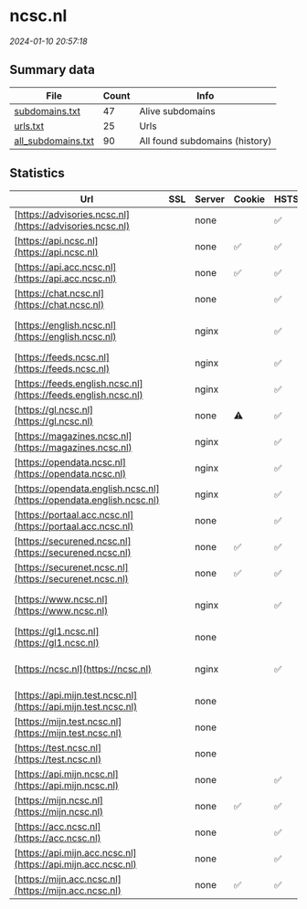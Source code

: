 # ncsc.nl
*2024-01-10 20:57:18*
## Summary data
| File       | Count | Info |
|------------|-------|------|
|[subdomains.txt](/data/ncsc.nl/subdomains.txt)|47|Alive subdomains|
|[urls.txt](/data/ncsc.nl/urls.txt)|25|Urls|
|[all_subdomains.txt](/data/ncsc.nl/all_subdomains.txt)|90|All found subdomains (history)|
## Statistics
| Url | SSL | Server | Cookie | HSTS | CSP | XFO | XXP | RP | Tech |Title |
|------------|-------|------|------|------|------|------|------|------|------|------|
|[https://advisories.ncsc.nl](https://advisories.ncsc.nl)| |none| |:white_check_mark: | | :white_check_mark: | | :white_check_mark: |HSTS|NCSC Advisories|
|[https://api.ncsc.nl](https://api.ncsc.nl)| |none|:white_check_mark: |:white_check_mark: | | | | :white_check_mark: |HSTS||
|[https://api.acc.ncsc.nl](https://api.acc.ncsc.nl)| |none|:white_check_mark: |:white_check_mark: | | | | :white_check_mark: |HSTS||
|[https://chat.ncsc.nl](https://chat.ncsc.nl)| |none| |:white_check_mark: | :white_check_mark:| :white_check_mark: | | :white_check_mark: |HSTS|Mattermost|
|[https://english.ncsc.nl](https://english.ncsc.nl)| |nginx| |:white_check_mark: |:warning: | :white_check_mark: | :white_check_mark: | :white_check_mark: |Bloomreach HSTS Nginx|Home | National...|
|[https://feeds.ncsc.nl](https://feeds.ncsc.nl)| |nginx| |:white_check_mark: | | :white_check_mark: | :white_check_mark: | :white_check_mark: |HSTS Nginx||
|[https://feeds.english.ncsc.nl](https://feeds.english.ncsc.nl)| |nginx| |:white_check_mark: | | :white_check_mark: | :white_check_mark: | :white_check_mark: |HSTS Nginx||
|[https://gl.ncsc.nl](https://gl.ncsc.nl)| |none|:warning: |:white_check_mark: | :white_check_mark:| :white_check_mark: | :white_check_mark: | :white_check_mark: |HSTS||
|[https://magazines.ncsc.nl](https://magazines.ncsc.nl)| |nginx| |:white_check_mark: |:warning: | :white_check_mark: | :white_check_mark: | :white_check_mark: |HSTS Nginx||
|[https://opendata.ncsc.nl](https://opendata.ncsc.nl)| |nginx| |:white_check_mark: | | :white_check_mark: | :white_check_mark: | :white_check_mark: |HSTS Nginx||
|[https://opendata.english.ncsc.nl](https://opendata.english.ncsc.nl)| |nginx| |:white_check_mark: | | :white_check_mark: | :white_check_mark: | :white_check_mark: |HSTS Nginx||
|[https://portaal.acc.ncsc.nl](https://portaal.acc.ncsc.nl)| |none| |:white_check_mark: |:warning: | :white_check_mark: | :white_check_mark: | :white_check_mark: |HSTS||
|[https://securened.ncsc.nl](https://securened.ncsc.nl)| |none|:white_check_mark: |:white_check_mark: |:warning: | :white_check_mark: | | :white_check_mark: |HSTS|SecureNed|
|[https://securenet.ncsc.nl](https://securenet.ncsc.nl)| |none|:white_check_mark: |:white_check_mark: |:warning: | :white_check_mark: | | :white_check_mark: |HSTS|SecureNed|
|[https://www.ncsc.nl](https://www.ncsc.nl)| |nginx| |:white_check_mark: |:warning: | :white_check_mark: | :white_check_mark: | :white_check_mark: |Bloomreach HSTS Nginx|Home | Nationaal...|
|[https://gl1.ncsc.nl](https://gl1.ncsc.nl)| |none| | | | | | :white_check_mark: |HSTS|Test Page for th...|
|[https://ncsc.nl](https://ncsc.nl)| |nginx| |:white_check_mark: |:warning: | :white_check_mark: | :white_check_mark: | :white_check_mark: |HSTS Nginx|301 Moved Perman...|
|[https://api.mijn.test.ncsc.nl](https://api.mijn.test.ncsc.nl)| |none| | | | | | :white_check_mark: |HSTS||
|[https://mijn.test.ncsc.nl](https://mijn.test.ncsc.nl)| |none| | | | | | :white_check_mark: |HSTS||
|[https://test.ncsc.nl](https://test.ncsc.nl)| |none| | | | | | :white_check_mark: |HSTS||
|[https://api.mijn.ncsc.nl](https://api.mijn.ncsc.nl)| |none| |:white_check_mark: |:warning: | :white_check_mark: | :white_check_mark: | :white_check_mark: |HSTS||
|[https://mijn.ncsc.nl](https://mijn.ncsc.nl)| |none|:white_check_mark: |:white_check_mark: | | | | :white_check_mark: |HSTS||
|[https://acc.ncsc.nl](https://acc.ncsc.nl)| |none| |:white_check_mark: |:warning: | :white_check_mark: | :white_check_mark: | :white_check_mark: |HSTS||
|[https://api.mijn.acc.ncsc.nl](https://api.mijn.acc.ncsc.nl)| |none| |:white_check_mark: |:warning: | :white_check_mark: | :white_check_mark: | :white_check_mark: |HSTS||
|[https://mijn.acc.ncsc.nl](https://mijn.acc.ncsc.nl)| |none|:white_check_mark: |:white_check_mark: | | | | :white_check_mark: |HSTS||
